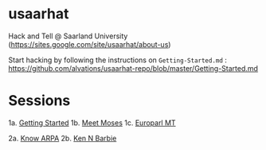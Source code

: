 usaarhat
========

Hack and Tell @ Saarland University (https://sites.google.com/site/usaarhat/about-us)

Start hacking by following the instructions on `Getting-Started.md` : https://github.com/alvations/usaarhat-repo/blob/master/Getting-Started.md


Sessions
====

 1a. [Getting Started](https://github.com/alvations/usaarhat-repo/blob/master/Getting-Started.md)
 1b. [Meet Moses](https://github.com/alvations/usaarhat-repo/blob/master/MeeT-Moses.md)
 1c. [Europarl MT](https://github.com/alvations/usaarhat-repo/blob/master/Europarl-MT.md)
 
 2a. [Know ARPA](https://github.com/alvations/usaarhat-repo/blob/master/Know-ARPA.md)
 2b. [Ken N Barbie](https://github.com/alvations/usaarhat-repo/blob/master/Ken-N-Barbie.md)